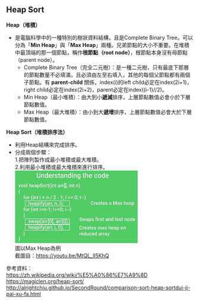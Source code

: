 ## Heap Sort

**Heap（堆積）**
* 是電腦科學中的一種特別的樹狀資料結構，且是Complete Binary Tree。可以分為「**Min Heap**」與「**Max Heap**」兩種。兄弟節點的大小不重要。在堆積中最頂端的那一個節點，稱作**根節點（root node）**，根節點本身沒有母節點（parent node）。    
    * Complete Binary Tree（完全二元樹）：是一種二元樹，只有最底下那層的節點數量不必填滿，且必須由左至右填入，其他的每個父節點都有兩個子節點。有 **parent-child** 關係，index(i)的left child必定在index(2i+1)，right child必定在index(2i+2)，parent必定在index((i-1)//2)。
    * Min Heap（最小堆積）：由大到小**遞減**排序，上層節點數值必會小於下層節點數值。    
    * Max Heap（最大堆積）：由小到大**遞增**排序，上層節點數值必會大於下層節點數值。

**Heap Sort（堆積排序法）**
* 利用Heap結構來完成排序。    
* 分成兩個步驟：    
   1.把陣列製作成最小堆積或最大堆積。    
   2.利用最小堆積或最大堆積來進行排序。    
   ![image](https://github.com/ChengShaoChi/Learning-Note/blob/master/Image/HeapSortUnderstandingtheCode.png?raw=true)    
   圖以Max Heap為例    
   截圖自：https://youtu.be/MtQL_ll5KhQ    
   
參考資料：    
https://zh.wikipedia.org/wiki/%E5%A0%86%E7%A9%8D    
https://magiclen.org/heap-sort/   
http://alrightchiu.github.io/SecondRound/comparison-sort-heap-sortdui-ji-pai-xu-fa.html
